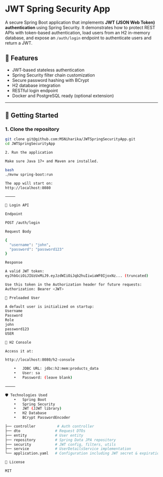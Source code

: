# JWT Spring Security App

A secure Spring Boot application that implements **JWT (JSON Web Token) authentication** using Spring Security. It demonstrates how to protect REST APIs with token-based authentication, load users from an H2 in-memory database, and expose an `/auth/login` endpoint to authenticate users and return a JWT.

## 🔐 Features

- JWT-based stateless authentication
- Spring Security filter chain customization
- Secure password hashing with BCrypt
- H2 database integration
- RESTful login endpoint
- Docker and PostgreSQL ready (optional extension)

---

## 🚀 Getting Started

### 1. Clone the repository

```bash
git clone git@github.com:MSNiharika/JWTSpringSecurityApp.git
cd JWTSpringSecurityApp

2. Run the application

Make sure Java 17+ and Maven are installed.

bash
./mvnw spring-boot:run

The app will start on:
http://localhost:8080

⸻

🔐 Login API

Endpoint

POST /auth/login

Request Body

{
  "username": "john",
  "password": "password123"
}

Response

A valid JWT token:
eyJhbGciOiJIUzUxMiJ9.eyJzdWIiOiJqb2huIiwiaWF0IjoxNz... (truncated)

Use this token in the Authorization header for future requests:
Authorization: Bearer <JWT>

🧪 Preloaded User

A default user is initialized on startup:
Username
Password
Role
john
password123
USER

🔧 H2 Console

Access it at:

http://localhost:8080/h2-console

	•	JDBC URL: jdbc:h2:mem:products_data
	•	User: sa
	•	Password: (leave blank)

⸻

🛡️ Technologies Used
	•	Spring Boot
	•	Spring Security
	•	JWT (JJWT library)
	•	H2 Database
	•	BCrypt PasswordEncoder

├── controller          # Auth controller
├── dto                # Request DTOs
├── entity             # User entity
├── repository         # Spring Data JPA repository
├── security           # JWT config, filters, utils
├── service            # UserDetailsService implementation
└── application.yaml   # Configuration including JWT secret & expiration

📜 License

MIT
